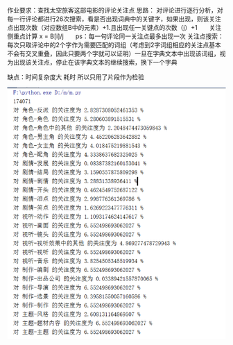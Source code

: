 作业要求：查找太空旅客这部电影的评论关注点
思路： 对评论进行逐行分析，对每一行评论都进行26次搜索，看是否出现词典中的关键字，如果出现，则该关注点出现次数（对应数组B中的元素）+1.且出现任一关键点的次数（j）+1
       关注侧重点计算 x = B[i]/j
       ps：每一句评论同一关注点最多出现一次
关注点搜索： 每次只取评论中的2个字作为需要匹配的词组（考虑到2字词组相应的关注点基本不会有交叉重叠，因此只要两个字就可以证明）一旦在字典文本中出现该词组，视为出现该关注点，停止在该字典文本的继续搜索，换下一个字典

缺点：时间复杂度大 耗时 所以只用了片段作为检验

![](https://github.com/mmmaxy/PythonStudy/raw/master/1.png)
